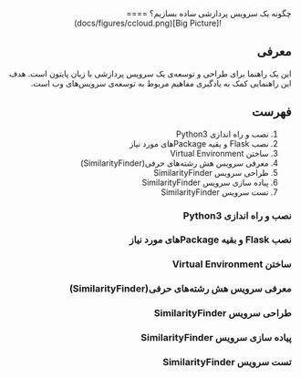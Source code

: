 <div dir="rtl">
چگونه یک سرویس پردازشی ساده بسازیم؟
====

<div align="center">
![Big Picture](docs/figures/ccloud.png)

<div align="right">

## معرفی

این یک راهنما برای طراحی و توسعه‌ی یک سرویس پردازشی با زبان پایتون است. هدف این راهنمایی کمک به یادگیری مفاهیم مربوط به توسعه‌ی سرویس‌های وب است.

## فهرست

1. نصب و راه اندازی Python3
2. نصب Flask و بقیه Packageهای مورد نیاز
3. ساختن Virtual Environment
4. معرفی سرویس هش رشته‌های حرفی(SimilarityFinder)
5. طراحی سرویس SimilarityFinder
6. پیاده سازی سرویس‌ SimilarityFinder
7. تست سرویس SimilarityFinder

### نصب و راه اندازی Python3

### نصب Flask و بقیه Packageهای مورد نیاز

### ساختن Virtual Environment

### معرفی سرویس هش رشته‌های حرفی(SimilarityFinder)

### طراحی سرویس SimilarityFinder

### پیاده سازی سرویس‌ SimilarityFinder

### تست سرویس SimilarityFinder